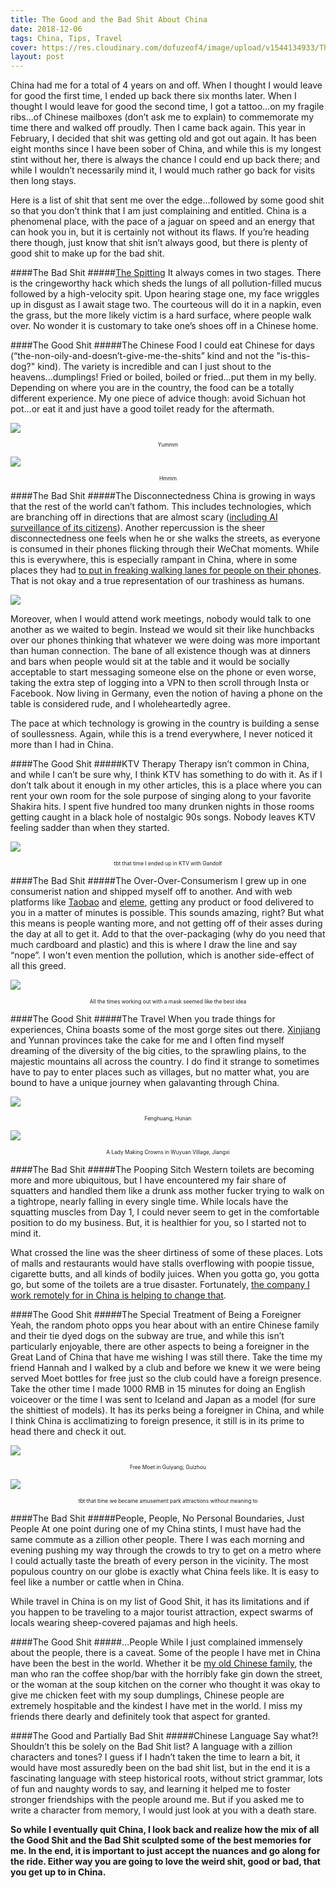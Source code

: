 ```yaml
---
title: The Good and the Bad Shit About China
date: 2018-12-06
tags: China, Tips, Travel
cover: https://res.cloudinary.com/dofuzeof4/image/upload/v1544134933/The%20Hopeless%20Roamantic/China/travel2.jpg
layout: post
---
```


China had me for a total of 4 years on and off. When I thought I would leave for good the first time, I ended up back there six months later. When I thought I would leave for good the second time, I got a tattoo...on my fragile ribs...of Chinese mailboxes (don’t ask me to explain) to commemorate my time there and walked off proudly. Then I came back again. This year in February, I decided that shit was getting old and got out again. It has been eight months since I have been sober of China, and while this is my longest stint without her, there is always the chance I could end up back there; and while I wouldn’t necessarily mind it, I would much rather go back for visits then long stays.

[](https://res.cloudinary.com/dofuzeof4/image/upload/v1544135980/The%20Hopeless%20Roamantic/China/IMG_2938.jpg)

Here is a list of shit that sent me over the edge...followed by some good shit so that you don’t think that I am just complaining and entitled. China is a phenomenal place, with the pace of a jaguar on speed and an energy that can hook you in, but it is certainly not without its flaws. If you’re heading there though, just know that shit isn’t always good, but there is plenty of good shit to make up for the bad shit.


####The Bad Shit
#####[The Spitting](https://sinosphere.blogs.nytimes.com/2013/10/16/china-spitting-and-global-tourism/)
It always comes in two stages. There is the cringeworthy hack which sheds the lungs of all pollution-filled mucus followed by a high-velocity spit. Upon hearing stage one, my face wriggles up in disgust as I await stage two. The courteous will do it in a napkin, even the grass, but the more likely victim is a hard surface, where people walk over. No wonder it is customary to take one’s shoes off in a Chinese home.

####The Good Shit
#####The Chinese Food
I could eat Chinese for days (“the-non-oily-and-doesn’t-give-me-the-shits” kind and not the "is-this-dog?" kind). The variety is incredible and can I just shout to the heavens...dumplings! Fried or boiled, boiled or fried...put them in my belly. Depending on where you are in the country, the food can be a totally different experience. My one piece of advice though: avoid Sichuan hot pot...or eat it and just have a good toilet ready for the aftermath.

![](https://res.cloudinary.com/dofuzeof4/image/upload/v1544134936/The%20Hopeless%20Roamantic/China/food1.jpg)
<center><p style="font-size: .6em;">Yummm</p></center>


![](https://res.cloudinary.com/dofuzeof4/image/upload/v1544134933/The%20Hopeless%20Roamantic/China/travel2.jpg)
<center><p style="font-size: .6em;">Hmmm</p></center>



####The Bad Shit
#####The Disconnectedness
China is growing in ways that the rest of the world can’t fathom. This includes technologies, which are branching off in directions that are almost scary ([including AI surveillance of its citizens](https://www.nytimes.com/2018/07/08/business/china-surveillance-technology.html)). Another repercussion is the sheer disconnectedness one feels when he or she walks the streets, as everyone is consumed in their phones flicking through their WeChat moments. While this is everywhere, this is especially rampant in China, where in some places they had [to put in freaking walking lanes for people on their phones](https://www.cnbc.com/2018/06/08/for-chinese-pedestrians-glued-to-their-phones-a-middle-path-emerges.html). That is not okay and a true representation of our trashiness as humans.

![](https://res.cloudinary.com/dofuzeof4/image/upload/v1544122772/2018-02-26-fountain-crop-compressed_ww69ib.gif)

Moreover, when I would attend work meetings, nobody would talk to one another as we waited to begin. Instead we would sit their like hunchbacks over our phones thinking that whatever we were doing was more important than human connection. The bane of all existence though was at dinners and bars when people would sit at the table and it would be socially acceptable to start messaging someone else on the phone or even worse, taking the extra step of logging into a VPN to then scroll through Insta or Facebook. Now living in Germany, even the notion of having a phone on the table is considered rude, and I wholeheartedly agree.

The pace at which technology is growing in the country is building a sense of soullessness. Again, while this is a trend everywhere, I never noticed it more than I had in China.

####The Good Shit
#####KTV Therapy
Therapy isn’t common in China, and while I can’t be sure why, I think KTV has something to do with it. As if I don’t talk about it enough in my other articles, this is a place where you can rent your own room for the sole purpose of singing along to your favorite Shakira hits. I spent five hundred too many drunken nights in those rooms getting caught in a black hole of nostalgic 90s songs.  Nobody leaves KTV feeling sadder than when they started.

![](https://res.cloudinary.com/dofuzeof4/image/upload/v1544135353/The%20Hopeless%20Roamantic/China/IMG_0375.jpg)
<center><p style="font-size: .6em;">tbt that time I ended up in KTV with Gandolf</p></center>

####The Bad Shit
#####The Over-Over-Consumerism
I grew up in one consumerist nation and shipped myself off to another. And with web platforms like [Taobao](https://world.taobao.com/) and [eleme](https://www.ele.me/home/), getting any product or food delivered to you in a matter of minutes is possible. This sounds amazing, right? But what this means is people wanting more, and not getting off of their asses during the day at all to get it. Add to that the over-packaging (why do you need that much cardboard and plastic) and this is where I draw the line and say “nope”. I won't even mention the pollution, which is another side-effect of all this greed.

![](https://res.cloudinary.com/dofuzeof4/image/upload/v1544134936/The%20Hopeless%20Roamantic/China/pollution.jpg)
<center><p style="font-size: .6em;">All the times working out with a mask seemed like the best idea</p></center>

####The Good Shit
#####The Travel
When you trade things for experiences, China boasts some of the most gorge sites out there. [Xinjiang](https://www.thehopelessroamantic.com/2018/10/01/the-greatest-region-on-earth-xinjiang-china/) and Yunnan provinces take the cake for me and I often find myself dreaming of the diversity of the big cities, to the sprawling plains, to the majestic mountains all across the country. I do find it strange to sometimes have to pay to enter places such as villages, but no matter what, you are bound to have a unique journey when galavanting through China.

![](https://res.cloudinary.com/dofuzeof4/image/upload/v1544134935/The%20Hopeless%20Roamantic/China/travel4.jpg)
<center><p style="font-size: .6em;">Fenghuang, Hunan</p></center>

![](https://res.cloudinary.com/dofuzeof4/image/upload/v1544134934/The%20Hopeless%20Roamantic/China/travel1.jpg)
<center><p style="font-size: .6em;">A Lady Making Crowns in Wuyuan Village, Jiangxi</p></center>

####The Bad Shit
#####The Pooping Sitch
Western toilets are becoming more and more ubiquitous, but I have encountered my fair share of squatters and handled them like a drunk ass mother fucker trying to walk on a tightrope, nearly falling in every single time. While locals have the squatting muscles from Day 1, I could never seem to get in the comfortable position to do my business. But, it is healthier for you, so I started not to mind it.

What crossed the line was the sheer dirtiness of some of these places. Lots of malls and restaurants would have stalls overflowing with poopie tissue, cigarette butts, and all kinds of bodily juices. When you gotta go, you gotta go, but some of the toilets are a true disaster. Fortunately, [the company I work remotely for in China is helping to change that](http://wecarewc.com/).

####The Good Shit
#####The Special Treatment of Being a Foreigner
Yeah, the random photo opps you hear about with an entire Chinese family and their tie dyed dogs on the subway are true, and while this isn’t particularly enjoyable, there are other aspects to being a foreigner in the Great Land of China that have me wishing I was still there. Take the time my friend Hannah and I walked by a club and before we knew it we were being served Moet bottles for free just so the club could have a foreign presence. Take the other time I made 1000 RMB in 15 minutes for doing an English voiceover or the time I was sent to Iceland and Japan as a model (for sure the shittiest of models). It has its perks being a foreigner in China, and while I think China is acclimatizing to foreign presence, it still is in its prime to head there and check it out.

![](https://res.cloudinary.com/dofuzeof4/image/upload/v1544134935/The%20Hopeless%20Roamantic/China/bar.jpg)
<center><p style="font-size: .6em;">Free Moet in Guiyang, Guizhou</p></center>

![](https://res.cloudinary.com/dofuzeof4/image/upload/v1544134936/The%20Hopeless%20Roamantic/China/travel5.jpg)
<center><p style="font-size: .6em;">tbt that time we became amusement park attractions without meaning to</p></center>

####The Bad Shit
#####People, People, No Personal Boundaries, Just People
At one point during one of my China stints, I must have had the same commute as a zillion other people. There I was each morning and evening pushing my way through the crowds to try to get on a metro where I could actually taste the breath of every person in the vicinity. The most populous country on our globe is exactly what China feels like. It is easy to feel like a number or cattle when in China.

While travel in China is on my list of Good Shit, it has its limitations and if you happen to be traveling to a major tourist attraction, expect swarms of locals wearing sheep-covered pajamas and high heels.

####The Good Shit
#####...People
While I just complained immensely about the people, there is a caveat. Some of the people I have met in China have been the best in the world. Whether it be [my old Chinese family](https://www.thehopelessroamantic.com/2018/09/07/finding-my-chinese-family/), the man who ran the coffee shop/bar with the horribly fake gin down the street, or the woman at the soup kitchen on the corner who thought it was okay to give me chicken feet with my soup dumplings, Chinese people are extremely hospitable and the kindest I have met in the world. I miss my friends there dearly and definitely took that aspect for granted.


####The Good and Partially Bad Shit
#####Chinese Language
Say what?! Shouldn’t this be solely on the Bad Shit list? A language with a zillion characters and tones? I guess if I hadn’t taken the time to learn a bit, it would have most assuredly been on the bad shit list, but in the end it is a fascinating language with steep historical roots, without strict grammar, lots of fun and naughty words to say, and learning it helped me to foster stronger friendships with the people around me. But if you asked me to write a character from memory, I would just look at you with a death stare.


<b>So while I eventually quit China, I look back and realize how the mix of all the Good Shit and the Bad Shit sculpted some of the best memories for me. In the end, it is important to just accept the nuances and go along for the ride. Either way you are going to love the weird shit, good or bad, that you get up to in China.</b>
